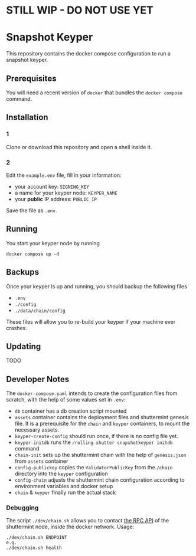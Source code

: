 # STILL WIP - DO NOT USE YET

# Snapshot Keyper

This repository contains the docker compose configuration to run a snapshot keyper.

## Prerequisites

You will need a recent version of `docker` that bundles the `docker compose` command.

## Installation

### 1
Clone or download this repository and open a shell inside it.

### 2
Edit the `example.env` file, fill in your information:

- your account key: `SIGNING_KEY`
- a name for your keyper node: `KEYPER_NAME`
- your **public** IP address: `PUBLIC_IP`

Save the file as `.env`.

## Running

You start your keyper node by running

```
docker compose up -d
```
## Backups

Once your keyper is up and running, you should backup the following files

- `.env`
- `./config`
- `./data/chain/config`

These files will allow you to re-build your keyper if your machine ever crashes.

## Updating

TODO


## Developer Notes

The `docker-compose.yaml` intends to create the configuration files from scratch, with the help of some values set in
`.env`:

- `db` container has a db creation script mounted
- `assets` container contains the deployment files and shuttermint genesis file. It is a prerequisite for the `chain` and `keyper` containers, to mount the necessary assets.
- `keyper-create-config` should run once, if there is no config file yet.
- `keyper-initdb` runs the `/rolling-shutter snapshotkeyper initdb` command
- `chain-init` sets up the shuttermint chain with the help of `genesis.json` from `assets` container
- `config-publickey` copies the `ValidatorPublicKey` from the `/chain` directory into the `keyper` configuration
- `config-chain` adjusts the shuttermint chain configuration according to environment variables and docker setup
- `chain` & `keyper` finally run the actual stack

### Debugging

The script `./dev/chain.sh` allows you to contact [the RPC API](https://docs.tendermint.com/v0.34/rpc/) of the shuttermint node, inside the docker network. Usage:

    ./dev/chain.sh ENDPOINT
    e.g.
    ./dev/chain.sh health
